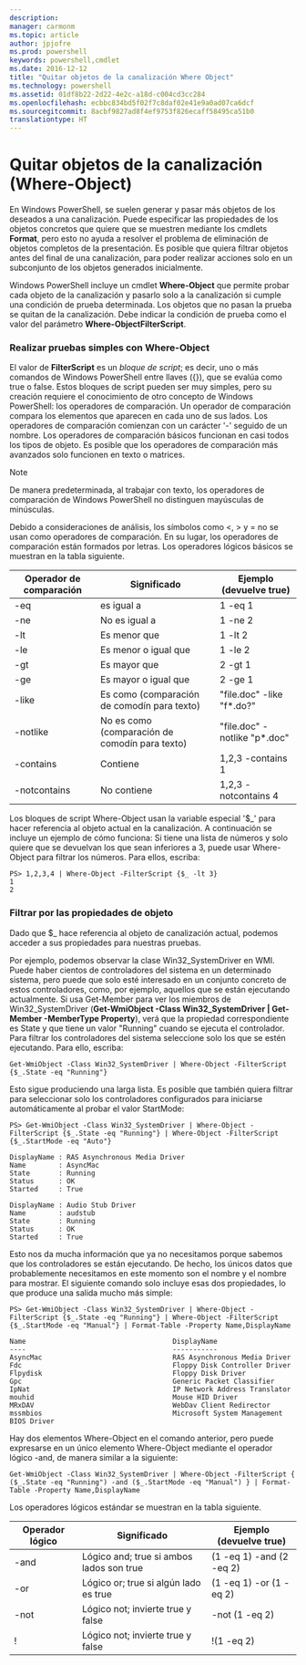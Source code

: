 ```yaml
---
description: 
manager: carmonm
ms.topic: article
author: jpjofre
ms.prod: powershell
keywords: powershell,cmdlet
ms.date: 2016-12-12
title: "Quitar objetos de la canalización Where Object"
ms.technology: powershell
ms.assetid: 01df8b22-2d22-4e2c-a18d-c004cd3cc284
ms.openlocfilehash: ecbbc834bd5f02f7c8daf02e41e9a0ad07ca6dcf
ms.sourcegitcommit: 8acbf9827ad8f4ef9753f826ecaff58495ca51b0
translationtype: HT
---
```

# <a name="removing-objects-from-the-pipeline-where-object"></a>Quitar objetos de la canalización (Where-Object)
En Windows PowerShell, se suelen generar y pasar más objetos de los deseados a una canalización. Puede especificar las propiedades de los objetos concretos que quiere que se muestren mediante los cmdlets **Format**, pero esto no ayuda a resolver el problema de eliminación de objetos completos de la presentación. Es posible que quiera filtrar objetos antes del final de una canalización, para poder realizar acciones solo en un subconjunto de los objetos generados inicialmente.

Windows PowerShell incluye un cmdlet **Where-Object** que permite probar cada objeto de la canalización y pasarlo solo a la canalización si cumple una condición de prueba determinada. Los objetos que no pasan la prueba se quitan de la canalización. Debe indicar la condición de prueba como el valor del parámetro **Where-ObjectFilterScript**.

### <a name="performing-simple-tests-with-where-object"></a>Realizar pruebas simples con Where-Object
El valor de **FilterScript** es un *bloque de script*; es decir, uno o más comandos de Windows PowerShell entre llaves ({}), que se evalúa como true o false. Estos bloques de script pueden ser muy simples, pero su creación requiere el conocimiento de otro concepto de Windows PowerShell: los operadores de comparación. Un operador de comparación compara los elementos que aparecen en cada uno de sus lados. Los operadores de comparación comienzan con un carácter '-' seguido de un nombre. Los operadores de comparación básicos funcionan en casi todos los tipos de objeto. Es posible que los operadores de comparación más avanzados solo funcionen en texto o matrices.

> [!NOTE]
> De manera predeterminada, al trabajar con texto, los operadores de comparación de Windows PowerShell no distinguen mayúsculas de minúsculas.

Debido a consideraciones de análisis, los símbolos como <, > y = no se usan como operadores de comparación. En su lugar, los operadores de comparación están formados por letras. Los operadores lógicos básicos se muestran en la tabla siguiente.

|Operador de comparación|Significado|Ejemplo (devuelve true)|
|-----------------------|-----------|--------------------------|
|-eq|es igual a|1 -eq 1|
|-ne|No es igual a|1 -ne 2|
|-lt|Es menor que|1 -lt 2|
|-le|Es menor o igual que|1 -le 2|
|-gt|Es mayor que|2 -gt 1|
|-ge|Es mayor o igual que|2 -ge 1|
|-like|Es como (comparación de comodín para texto)|"file.doc" -like "f\*.do?"|
|-notlike|No es como (comparación de comodín para texto)|"file.doc" -notlike "p\*.doc"|
|-contains|Contiene|1,2,3 -contains 1|
|-notcontains|No contiene|1,2,3 -notcontains 4|

Los bloques de script Where-Object usan la variable especial '$_' para hacer referencia al objeto actual en la canalización. A continuación se incluye un ejemplo de cómo funciona: Si tiene una lista de números y solo quiere que se devuelvan los que sean inferiores a 3, puede usar Where-Object para filtrar los números. Para ellos, escriba:

```
PS> 1,2,3,4 | Where-Object -FilterScript {$_ -lt 3}
1
2
```

### <a name="filtering-based-on-object-properties"></a>Filtrar por las propiedades de objeto
Dado que $_ hace referencia al objeto de canalización actual, podemos acceder a sus propiedades para nuestras pruebas.

Por ejemplo, podemos observar la clase Win32_SystemDriver en WMI. Puede haber cientos de controladores del sistema en un determinado sistema, pero puede que solo esté interesado en un conjunto concreto de estos controladores, como, por ejemplo, aquellos que se están ejecutando actualmente. Si usa Get-Member para ver los miembros de Win32_SystemDriver (**Get-WmiObject -Class Win32_SystemDriver | Get-Member -MemberType Property**), verá que la propiedad correspondiente es State y que tiene un valor "Running" cuando se ejecuta el controlador. Para filtrar los controladores del sistema seleccione solo los que se estén ejecutando. Para ello, escriba:

```
Get-WmiObject -Class Win32_SystemDriver | Where-Object -FilterScript {$_.State -eq "Running"}
```

Esto sigue produciendo una larga lista. Es posible que también quiera filtrar para seleccionar solo los controladores configurados para iniciarse automáticamente al probar el valor StartMode:

```
PS> Get-WmiObject -Class Win32_SystemDriver | Where-Object -FilterScript {$_.State -eq "Running"} | Where-Object -FilterScript {$_.StartMode -eq "Auto"}

DisplayName : RAS Asynchronous Media Driver
Name        : AsyncMac
State       : Running
Status      : OK
Started     : True

DisplayName : Audio Stub Driver
Name        : audstub
State       : Running
Status      : OK
Started     : True
```

Esto nos da mucha información que ya no necesitamos porque sabemos que los controladores se están ejecutando. De hecho, los únicos datos que probablemente necesitamos en este momento son el nombre y el nombre para mostrar. El siguiente comando solo incluye esas dos propiedades, lo que produce una salida mucho más simple:

```
PS> Get-WmiObject -Class Win32_SystemDriver | Where-Object -FilterScript {$_.State -eq "Running"} | Where-Object -FilterScript {$_.StartMode -eq "Manual"} | Format-Table -Property Name,DisplayName

Name                                    DisplayName
----                                    -----------
AsyncMac                                RAS Asynchronous Media Driver
Fdc                                     Floppy Disk Controller Driver
Flpydisk                                Floppy Disk Driver
Gpc                                     Generic Packet Classifier
IpNat                                   IP Network Address Translator
mouhid                                  Mouse HID Driver
MRxDAV                                  WebDav Client Redirector
mssmbios                                Microsoft System Management BIOS Driver
```

Hay dos elementos Where-Object en el comando anterior, pero puede expresarse en un único elemento Where-Object mediante el operador lógico -and, de manera similar a la siguiente:

```
Get-WmiObject -Class Win32_SystemDriver | Where-Object -FilterScript { ($_.State -eq "Running") -and ($_.StartMode -eq "Manual") } | Format-Table -Property Name,DisplayName
```

Los operadores lógicos estándar se muestran en la tabla siguiente.

|Operador lógico|Significado|Ejemplo (devuelve true)|
|--------------------|-----------|--------------------------|
|-and|Lógico and; true si ambos lados son true|(1 -eq 1) -and (2 -eq 2)|
|-or|Lógico or; true si algún lado es true|(1 -eq 1) -or (1 -eq 2)|
|-not|Lógico not; invierte true y false|-not (1 -eq 2)|
|\!|Lógico not; invierte true y false|\!(1 -eq 2)|

